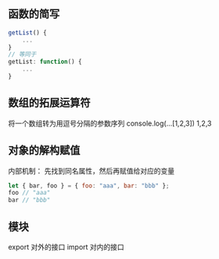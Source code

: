## 函数的简写

```js
getList() {
    ...
}
// 等同于
getList: function() {
    ...
}
```
## 数组的拓展运算符

将一个数组转为用逗号分隔的参数序列
console.log(...[1,2,3]) 1,2,3

## 对象的解构赋值
内部机制： 先找到同名属性，然后再赋值给对应的变量
```js
let { bar, foo } = { foo: "aaa", bar: "bbb" };
foo // "aaa"
bar // "bbb"
```

## 模块

export 对外的接口
import 对内的接口
